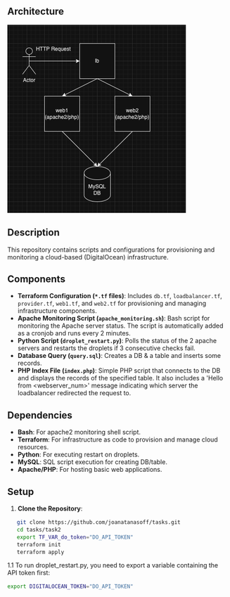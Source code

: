 ## Architecture 

![architecture](diagram.png)

## Description
This repository contains scripts and configurations for provisioning and monitoring a cloud-based (DigitalOcean) infrastructure.

## Components
- **Terraform Configuration (`*.tf` files)**: Includes `db.tf`, `loadbalancer.tf`, `provider.tf`, `web1.tf`, and `web2.tf` for provisioning and managing infrastructure components.
- **Apache Monitoring Script (`apache_monitoring.sh`)**: Bash script for monitoring the Apache server status. The script is automatically added as a cronjob and runs every 2 minutes.
- **Python Script (`droplet_restart.py`)**: Polls the status of the 2 apache servers and restarts the droplets if 3 consecutive checks fail.
- **Database Query (`query.sql`)**: Creates a DB & a table and inserts some records.
- **PHP Index File (`index.php`)**: Simple PHP script that connects to the DB and displays the records of the specified table. It also includes a 'Hello from <webserver_num>' message indicating which server the loadbalancer redirected the request to. 

## Dependencies
- **Bash**: For apache2 monitoring shell script.
- **Terraform**: For infrastructure as code to provision and manage cloud resources.
- **Python**: For executing restart on droplets.
- **MySQL**: SQL script execution for creating DB/table.
- **Apache/PHP**: For hosting basic web applications.

## Setup
1. **Clone the Repository**:
```bash
   git clone https://github.com/joanatanasoff/tasks.git
   cd tasks/task2
   export TF_VAR_do_token="DO_API_TOKEN"
   terraform init
   terraform apply
```
1.1 To run droplet_restart.py, you need to export a variable containing the API token first:
```bash
export DIGITALOCEAN_TOKEN="DO_API_TOKEN"
```
